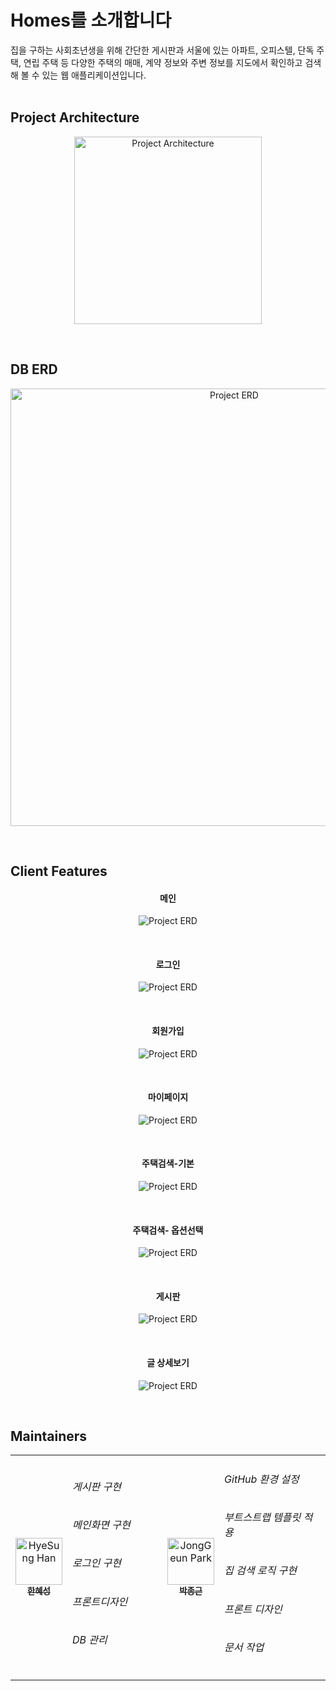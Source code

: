 

# Homes를 소개합니다


집을 구하는 사회초년생을 위해 간단한 게시판과 서울에 있는 아파트, 오피스텔, 단독 주택, 연립 주택 등 다양한 주택의 매매, 계약 정보와 주변 정보를 지도에서 확인하고 검색해 볼 수 있는 웹 애플리케이션입니다.
<br><br>

<h2 id="project-architecture"> Project Architecture</h2>
<p align="center">
<img src="https://user-images.githubusercontent.com/55704603/145153840-00473105-b9bd-4d20-8396-93e5240ce6f3.png" alt="Project Architecture" width="300">
</p>
<br>
<h2 id="features">DB ERD</h2>
<p align="center">
<img src="https://user-images.githubusercontent.com/55704603/145154209-a7d05eea-0034-4ceb-9b24-90ca5fa8e611.png" alt="Project ERD" width="700">
</p>
<br>

<h2 id="features">Client Features</h2>

<h4 align="center">메인</h4>
<p align="center">
<img src="https://user-images.githubusercontent.com/55704603/145155624-22db3548-6e25-44a5-802a-8183853445df.png" alt="Project ERD">
</p>
<br>
<h4 align="center">로그인</h4>
<p align="center">
<img src="https://user-images.githubusercontent.com/55704603/145155281-e2560a1f-70d3-4606-ac88-40868b9cf077.png" alt="Project ERD">
</p>
<br>

<h4 align="center">회원가입</h4>
<p align="center">
<img src="https://user-images.githubusercontent.com/55704603/145155761-16284410-9cd2-40b9-a5bf-abd98b40416a.png" alt="Project ERD">
</p>
<br>

<h4 align="center">마이페이지</h4>
<p align="center">
<img src="https://user-images.githubusercontent.com/55704603/145155866-770ebe86-ae44-4719-8c23-97af60dec50d.png" alt="Project ERD">
</p>
<br>

<h4 align="center">주택검색-기본</h4>
<p align="center">
<img src="https://user-images.githubusercontent.com/55704603/145155909-23fc82f7-67d3-4b8d-906a-4388f84706f1.png" alt="Project ERD">
</p>
<br>

<h4 align="center">주택검색- 옵션선택</h4>
<p align="center">
<img src="https://user-images.githubusercontent.com/55704603/145155945-76367864-d3e8-4fec-8701-b4f460c4d74a.png" alt="Project ERD">
</p>
<br>

<h4 align="center">게시판</h4>
<p align="center">
<img src="https://user-images.githubusercontent.com/55704603/145155982-e253dfb2-1836-4fbc-99f5-665ffb1f5b28.png" alt="Project ERD">
</p>
<br>

<h4 align="center">글 상세보기</h4>
<p align="center">
<img src="https://user-images.githubusercontent.com/55704603/145156008-3529d2b8-d3c5-4e05-8db5-c8e3cfa60ef4.png" alt="Project ERD">
</p>
<br>

<h2 id="maintainers">Maintainers</h2>
<table align="center">
    <tr>
        <td align="center">
            <a href="https://github.com/Hyesung-Han">
                <img src="https://user-images.githubusercontent.com/55704603/145158354-acecadc9-a195-4630-a278-78d888b43c88.jpg" width="75px;" alt="HyeSung Han"/><br />
                <sub><b>한혜성</b></sub>
            </a>
        </td>
        <td width="300">
         <h6>게시판 구현</h6>
         <h6>메인화면 구현</h6>
         <h6>로그인 구현</h6>
         <h6>프론트디자인</h6>
         <h6>DB 관리</h6>
        </td>
      <td align="center">
            <a href="https://github.com/jokbalkiller">
                <img src="https://user-images.githubusercontent.com/55704603/145157136-99499dee-ca13-497a-91a5-4f531caa70bc.jpg" width="75px;" alt="JongGeun Park"/><br />
                <sub><b>박종근</b></sub>
            </a>
        </td>
        <td width="300">
         <h6>GitHub 환경 설정</h6>
         <h6>부트스트랩 템플릿 적용</h6>
         <h6>집 검색 로직 구현</h6>
         <h6>프론트 디자인</h6>
         <h6>문서 작업</h6>
        </td>
    </tr>
</table>


